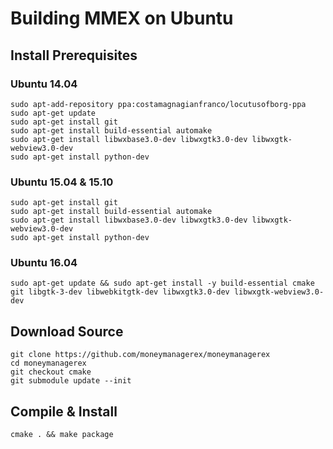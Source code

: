 # Building MMEX on Ubuntu

## Install Prerequisites

### Ubuntu 14.04
	sudo apt-add-repository ppa:costamagnagianfranco/locutusofborg-ppa
	sudo apt-get update
	sudo apt-get install git
	sudo apt-get install build-essential automake
	sudo apt-get install libwxbase3.0-dev libwxgtk3.0-dev libwxgtk-webview3.0-dev
	sudo apt-get install python-dev

### Ubuntu 15.04 & 15.10
	sudo apt-get install git
	sudo apt-get install build-essential automake
	sudo apt-get install libwxbase3.0-dev libwxgtk3.0-dev libwxgtk-webview3.0-dev
	sudo apt-get install python-dev

### Ubuntu 16.04
	sudo apt-get update && sudo apt-get install -y build-essential cmake git libgtk-3-dev libwebkitgtk-dev libwxgtk3.0-dev libwxgtk-webview3.0-dev
		
## Download Source
	git clone https://github.com/moneymanagerex/moneymanagerex
	cd moneymanagerex
	git checkout cmake
	git submodule update --init
	
## Compile & Install
	cmake . && make package
